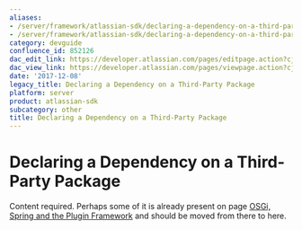 ```yaml
---
aliases:
- /server/framework/atlassian-sdk/declaring-a-dependency-on-a-third-party-package-852126.html
- /server/framework/atlassian-sdk/declaring-a-dependency-on-a-third-party-package-852126.md
category: devguide
confluence_id: 852126
dac_edit_link: https://developer.atlassian.com/pages/editpage.action?cjm=wozere&pageId=852126
dac_view_link: https://developer.atlassian.com/pages/viewpage.action?cjm=wozere&pageId=852126
date: '2017-12-08'
legacy_title: Declaring a Dependency on a Third-Party Package
platform: server
product: atlassian-sdk
subcategory: other
title: Declaring a Dependency on a Third-Party Package
---
```

# Declaring a Dependency on a Third-Party Package

Content required. Perhaps some of it is already present on page [OSGi, Spring and the Plugin Framework](/server/framework/atlassian-sdk/osgi-spring-and-the-plugin-framework) and should be moved from there to here.





























